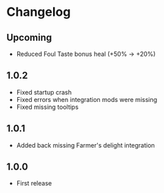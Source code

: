 # Changelog

## Upcoming
* Reduced Foul Taste bonus heal (+50% -> +20%)

## 1.0.2
* Fixed startup crash
* Fixed errors when integration mods were missing
* Fixed missing tooltips

## 1.0.1
* Added back missing Farmer's delight integration

## 1.0.0
* First release
